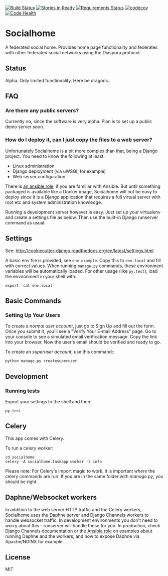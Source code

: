 [![Build Status](https://travis-ci.org/jaywink/socialhome.svg?branch=master)](https://travis-ci.org/jaywink/socialhome) [![Stories in Ready](https://badge.waffle.io/jaywink/socialhome.png?label=ready&title=Ready)](https://waffle.io/jaywink/socialhome) [![Requirements Status](https://requires.io/github/jaywink/socialhome/requirements.svg?branch=master)](https://requires.io/github/jaywink/socialhome/requirements/?branch=master) [![codecov](https://codecov.io/gh/jaywink/socialhome/branch/master/graph/badge.svg)](https://codecov.io/gh/jaywink/socialhome) [![Code Health](https://landscape.io/github/jaywink/socialhome/master/landscape.svg?style=flat)](https://landscape.io/github/jaywink/socialhome/master)

# Socialhome

A federated social home. Provides home page functionality and federates with other federated social networks using the Diaspora protocol.

## Status

Alpha. Only limited functionality. Here be dragons.

## FAQ

### Are there any public servers?

Currently no, since the software is very alpha. Plan is to set up a public demo server soon.

### How do I deploy it, can I just copy the files to a web server?

Unfortunately Socialhome is a bit more complex than that, being a Django project. You need to know the following at least:
* Linux administration
* Django deployment (via uWSGI, for example)
* Web server configuration

There is [an ansible role](https://github.com/jaywink/ansible-socialhome), if you are familiar with Ansible. But until something packaged is available like a Docker image, Socialhome will not be easy to deploy since it is a Django application that requires a full virtual server with root etc and system administration knowledge.

Running a development server however is easy. Just set up your virtualenv and create a settings file as below. Then use the built-in Django runserver command as usual.

## Settings

See: http://cookiecutter-django.readthedocs.org/en/latest/settings.html

A basic env file is provided, see `env.example`. Copy this to `env.local` and fill with correct values. When running `manage.py` commands, these environment variables will be automatically loaded. For other usage (like `py.test`), load the environment in your shell with:

    export `cat env.local`

## Basic Commands

### Setting Up Your Users

To create a *normal user account*, just go to Sign Up and fill out the form. Once you submit it, you'll see a "Verify Your E-mail Address" page. Go to your console to see a simulated email verification message. Copy the link into your browser. Now the user's email should be verified and ready to go.

To create an *superuser account*, use this command::

    python manage.py createsuperuser

## Development

### Running tests

Export your settings to the shell and then:

    py.test

## Celery

This app comes with Celery.

To run a celery worker:

    cd socialhome
    celery -A socialhome.taskapp worker -l info

Please note: For Celery's import magic to work, it is important *where* the celery commands are run. If you are in the same folder with *manage.py*, you should be right.

## Daphne/Websocket workers

In addition to the web server HTTP traffic and the Celery workers, Socialhome uses the Daphne server and Django Channels workers to handle websocket traffic. In development environments you don't need to worry about this - runserver will handle these for you. In production, check Django Channels documentation or the [Ansible role](https://github.com/jaywink/ansible-socialhome) on examples about running Daphne and the workers, and how to expose Daphne via Apache/NGINX for example.

## License

MIT
